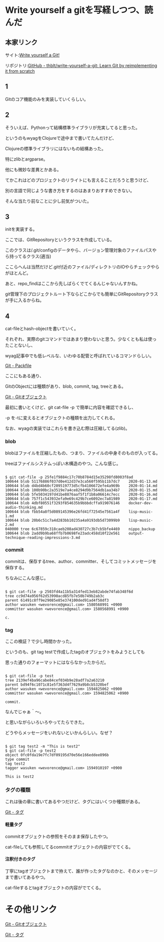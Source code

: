 # Write yourself a gitを写経しつつ、読んだ

## 本家リンク

サイト:[Write yourself a Git!](https://wyag.thb.lt/)

リポジトリ:[GitHub - thblt/write-yourself-a-git: Learn Git by reimplementing it from scratch](https://github.com/thblt/write-yourself-a-git)

## 1

Gitのコア機能のみを実装していくらしい。

## 2

そういえば、Pythonって結構標準ライブラリが充実してると思った。

というのもwyagをClojureで途中まで書いてたんだけど、

Clojureの標準ライブラリにはないもの結構あった。

特にzlibとargparse。

他にも微妙な差異とかある。

てかこれはどのプロジェクトのリライトにも言えることだろうと思うけど、

別の言語で同じような書き方をするのはあまりおすすめできない。

そんな当たり前なことに少し前気がついた。

## 3

initを実装する。

ここでは、GitRepositoryというクラスを作成している。

このクラスは<project-root>/.git/configのデータやら、バージョン管理対象のファイルパスやら持ってるクラス(適当)

ここらへんは当然だけど.git付近のファイル/ディレクトリのIOやらチェックやらがほとんど。

あと、repo_findはここから先しばらくでてくるんじゃないんすかね。

git管理下のプロジェクトルート下ならどこからでも簡単にGitRepositoryクラスが手に入るからね。

## 4

cat-fileとhash-objectを書いていく。

それぞれ、実際のgitコマンドではあまり使わないと思う。少なくとも私は使ったことないし、

wyag記事中でも低レベルな、いわゆる配管と呼ばれているコマンドらしい。

[Git - Packfile](https://git-scm.com/book/ja/v2/Git%E3%81%AE%E5%86%85%E5%81%B4-Packfile)

ここにもある通り、

GitのObjectには種類があり、blob, commit, tag, treeとある。

[Git - Gitオブジェクト](https://git-scm.com/book/ja/v2/Git%E3%81%AE%E5%86%85%E5%81%B4-Git%E3%82%AA%E3%83%96%E3%82%B8%E3%82%A7%E3%82%AF%E3%83%88)

最初に書いとくけど、git cat-file -p <hash>で簡単に内容を確認できるし、

-p を-tに変えるとオブジェクトの種類を出力してくれる。

なお、wyagの実装ではこれらを書き込む際は圧縮してる(zlib)。

### blob

blobはファイルを圧縮したもの、つまり、ファイルの中身そのものが入ってる。

treeはファイルシステムっぽい木構造のやつ。こんな感じ。

```

$ git cat-file -p 25fe1f9884c17c70b8784d15e35298fd8003f8ad
100644 blob 51176886f037d0e412d37e3ca560f595b11b7dc7	2020-01-13.md
100644 blob d4bd4b60cf209519773d5cfb4106672efe4a969b	2020-01-14.md
100644 blob 100b90bc2a3519e7a4ce8294d9b7564db1aa34b7	2020-01-15.md
100644 blob 5fe5034197d41be8876aaf5f1f1b8a06614c7ecc	2020-01-16.md
100644 blob 757f1c543932efa9e69c429b7ce6092ec7a81989	2020-01-17.md
100644 blob 4dbf80551f3293f854635b9bbbdcffa919076146	docker-dev-audio-thinking.md
100644 blob fbb54a8f5d089145396e26fd41f72545e7561a4f	lisp-music-1.md
100644 blob 20b6c51c7a4d283bb10235a4a9193db5d73099b9	lisp-music-2.md
040000 tree 6c67859c318caeb208ad430727c3b7cb5bfe4469	nippo_backup
100644 blob 2add9b9ba68ffb7b0698fe23adc458d10f22e561	output-technique-reading-impressions-3.md

```

### commit

commitは、保存するtree、author、committer、そしてコミットメッセージを保存する。

ちなみにこんな感じ。

```

$ git cat-file -p 2503fd4a11b5a314fed13eb82abde74fab348f6d
tree cc9d74a956f62d53990acd85fb7e50b749b2ab3c
parent 61491c8ff9e29085e85e374100ded91ad4f58df3
author wasuken <wevorence@gmail.com> 1580568991 +0900
committer wasuken <wevorence@gmail.com> 1580568991 +0900

c.

```

### tag

ここの検証？で少し時間かかった。


というのも、git tag testで作成したtagのオブジェクトをみようとしても

思った通りのフォーマットにはならなかったからだ。

```

$ git cat-file -p test
tree 2139ef4ba96cabe84cef034b9e28adf7a2a63210
parent bd94f6c1071c81e5f363d4f7629a9b8cb5320bef
author wasuken <wevorence@gmail.com> 1594825062 +0900
committer wasuken <wevorence@gmail.com> 1594825062 +0900

commit.

```

なんでじゃぁ＾〜。

と思いながらいろいろやってたらできた。

どうやらメッセージをいれないといかんらしい。なぜ？

```

$ git tag test2 -m "This is test2"
$ git cat-file -p test2
object 0fc0fda19e7fc7df09195d70e56e166eddee896b
type commit
tag test2
tagger wasuken <wevorence@gmail.com> 1594910197 +0900

This is test2

```

### タグの種類

これは後の章に書いてあるやつだけど、タグにはいくつか種類がある。

[Git - タグ](https://git-scm.com/book/ja/v2/Git-%E3%81%AE%E5%9F%BA%E6%9C%AC-%E3%82%BF%E3%82%B0)

#### 軽量タグ

commitオブジェクトの参照をそのまま保存したやつ。

cat-fileしても参照してるcommitオブジェクトの内容がでてくる。

#### 注釈付きのタグ

丁寧にtagオブジェクトまで拵えて、誰が作ったタグなのかと、そのメッセージまで書いてあるやつ。

cat-fileするとtagオブジェクトの内容がでてくる。

# その他リンク

[Git - Gitオブジェクト](https://git-scm.com/book/ja/v2/Git%E3%81%AE%E5%86%85%E5%81%B4-Git%E3%82%AA%E3%83%96%E3%82%B8%E3%82%A7%E3%82%AF%E3%83%88)

[Git - タグ](https://git-scm.com/book/ja/v2/Git-%E3%81%AE%E5%9F%BA%E6%9C%AC-%E3%82%BF%E3%82%B0)
